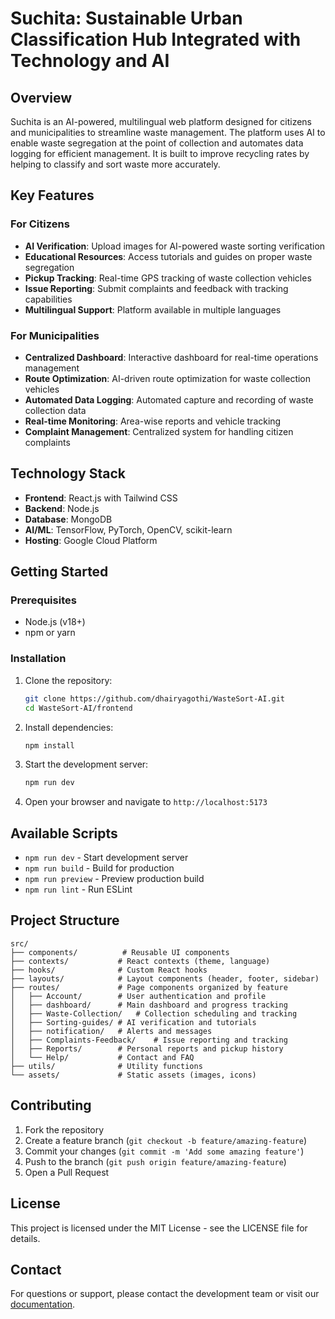 # Suchita: Sustainable Urban Classification Hub Integrated with Technology and AI

## Overview

Suchita is an AI-powered, multilingual web platform designed for citizens and municipalities to streamline waste management. The platform uses AI to enable waste segregation at the point of collection and automates data logging for efficient management. It is built to improve recycling rates by helping to classify and sort waste more accurately.

## Key Features

### For Citizens
- **AI Verification**: Upload images for AI-powered waste sorting verification
- **Educational Resources**: Access tutorials and guides on proper waste segregation
- **Pickup Tracking**: Real-time GPS tracking of waste collection vehicles
- **Issue Reporting**: Submit complaints and feedback with tracking capabilities
- **Multilingual Support**: Platform available in multiple languages

### For Municipalities
- **Centralized Dashboard**: Interactive dashboard for real-time operations management
- **Route Optimization**: AI-driven route optimization for waste collection vehicles
- **Automated Data Logging**: Automated capture and recording of waste collection data
- **Real-time Monitoring**: Area-wise reports and vehicle tracking
- **Complaint Management**: Centralized system for handling citizen complaints

## Technology Stack

- **Frontend**: React.js with Tailwind CSS
- **Backend**: Node.js
- **Database**: MongoDB
- **AI/ML**: TensorFlow, PyTorch, OpenCV, scikit-learn
- **Hosting**: Google Cloud Platform

## Getting Started

### Prerequisites
- Node.js (v18+)
- npm or yarn

### Installation

1. Clone the repository:
   ```bash
   git clone https://github.com/dhairyagothi/WasteSort-AI.git
   cd WasteSort-AI/frontend
   ```

2. Install dependencies:
   ```bash
   npm install
   ```

3. Start the development server:
   ```bash
   npm run dev
   ```

4. Open your browser and navigate to `http://localhost:5173`

## Available Scripts

- `npm run dev` - Start development server
- `npm run build` - Build for production
- `npm run preview` - Preview production build
- `npm run lint` - Run ESLint

## Project Structure

```
src/
├── components/          # Reusable UI components
├── contexts/           # React contexts (theme, language)
├── hooks/              # Custom React hooks
├── layouts/            # Layout components (header, footer, sidebar)
├── routes/             # Page components organized by feature
│   ├── Account/        # User authentication and profile
│   ├── dashboard/      # Main dashboard and progress tracking
│   ├── Waste-Collection/   # Collection scheduling and tracking
│   ├── Sorting-guides/ # AI verification and tutorials
│   ├── notification/   # Alerts and messages
│   ├── Complaints-Feedback/    # Issue reporting and tracking
│   ├── Reports/        # Personal reports and pickup history
│   └── Help/           # Contact and FAQ
├── utils/              # Utility functions
└── assets/             # Static assets (images, icons)
```

## Contributing

1. Fork the repository
2. Create a feature branch (`git checkout -b feature/amazing-feature`)
3. Commit your changes (`git commit -m 'Add some amazing feature'`)
4. Push to the branch (`git push origin feature/amazing-feature`)
5. Open a Pull Request

## License

This project is licensed under the MIT License - see the LICENSE file for details.

## Contact

For questions or support, please contact the development team or visit our [documentation](link-to-docs).
